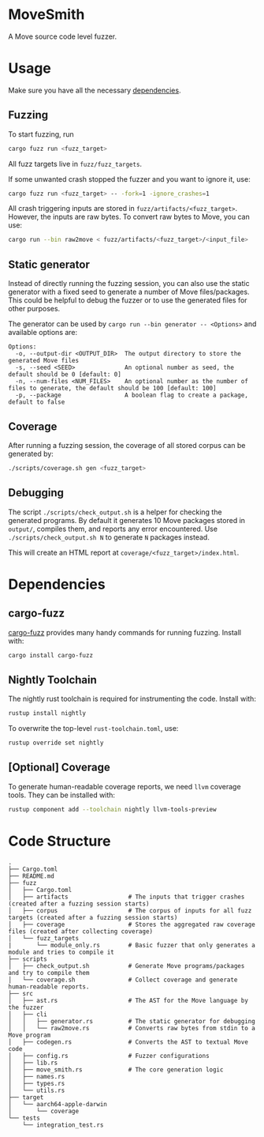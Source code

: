# MoveSmith

A Move source code level fuzzer.

# Usage

Make sure you have all the necessary [dependencies](#dependencies).

## Fuzzing

To start fuzzing, run
```bash
cargo fuzz run <fuzz_target>
```

All fuzz targets live in `fuzz/fuzz_targets`.

If some unwanted crash stopped the fuzzer and you want to ignore it, use:
```bash
cargo fuzz run <fuzz_target> -- -fork=1 -ignore_crashes=1
```

All crash triggering inputs are stored in `fuzz/artifacts/<fuzz_target>`.  However, the inputs are raw bytes. To convert raw bytes to Move, you can use:
```bash
cargo run --bin raw2move < fuzz/artifacts/<fuzz_target>/<input_file>
```

## Static generator

Instead of directly running the fuzzing session, you can also use the static generator with a fixed seed to generate a number of Move files/packages. This could be helpful to debug the fuzzer or to use the generated files for other purposes.

The generator can be used by `cargo run --bin generator -- <Options>` and available options are:

```
Options:
  -o, --output-dir <OUTPUT_DIR>  The output directory to store the generated Move files
  -s, --seed <SEED>              An optional number as seed, the default should be 0 [default: 0]
  -n, --num-files <NUM_FILES>    An optional number as the number of files to generate, the default should be 100 [default: 100]
  -p, --package                  A boolean flag to create a package, default to false
```
## Coverage

After running a fuzzing session, the coverage of all stored corpus can be generated by:
```bash
./scripts/coverage.sh gen <fuzz_target>
```

## Debugging

The script `./scripts/check_output.sh` is a helper for checking the generated programs.
By default it generates 10 Move packages stored in `output/`, compiles them, and reports any error encountered.
Use `./scripts/check_output.sh N` to generate `N` packages instead.

This will create an HTML report at `coverage/<fuzz_target>/index.html`.

# Dependencies

## cargo-fuzz

[cargo-fuzz][cargo-fuzz] provides many handy commands for running fuzzing. Install with:
```bash
cargo install cargo-fuzz
```

## Nightly Toolchain

The nightly rust toolchain is required for instrumenting the code. Install with:
```bash
rustup install nightly
```

To overwrite the top-level `rust-toolchain.toml`, use:
```bash
rustup override set nightly
```

## [Optional] Coverage

To generate human-readable coverage reports, we need `llvm` coverage tools.
They can be installed with:
```bash
rustup component add --toolchain nightly llvm-tools-preview
```

# Code Structure

```
.
├── Cargo.toml
├── README.md
├── fuzz
│   ├── Cargo.toml
│   ├── artifacts                 # The inputs that trigger crashes (created after a fuzzing session starts)
│   ├── corpus                    # The corpus of inputs for all fuzz targets (created after a fuzzing session starts)
│   ├── coverage                  # Stores the aggregated raw coverage files (created after collecting coverage)
│   └── fuzz_targets
|       └── module_only.rs        # Basic fuzzer that only generates a module and tries to compile it
├── scripts
│   ├── check_output.sh           # Generate Move programs/packages and try to compile them
│   └── coverage.sh               # Collect coverage and generate human-readable reports.
├── src
│   ├── ast.rs                    # The AST for the Move language by the fuzzer
│   ├── cli
│   │   ├── generator.rs          # The static generator for debugging
│   │   └── raw2move.rs           # Converts raw bytes from stdin to a Move program
│   ├── codegen.rs                # Converts the AST to textual Move code
│   ├── config.rs                 # Fuzzer configurations
│   ├── lib.rs
│   ├── move_smith.rs             # The core generation logic
│   ├── names.rs
│   ├── types.rs
│   └── utils.rs
├── target
│   └── aarch64-apple-darwin
│       └── coverage
└── tests
    └── integration_test.rs
```


[cargo-fuzz]: https://github.com/rust-fuzz/cargo-fuzz
